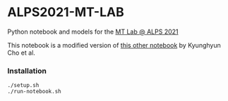# ALPS2021-MT-LAB
Python notebook and models for the [MT Lab @ ALPS 2021](http://lig-alps.imag.fr/)

This notebook is a modified version of [this other notebook](https://github.com/nyu-dl/AMMI-2019-NLP-Part2/blob/master/02-day-RLM%26NMT/02.c.NMT/NMT.ipynb) by Kyunghyun Cho et al.

### Installation

```
./setup.sh
./run-notebook.sh
```

